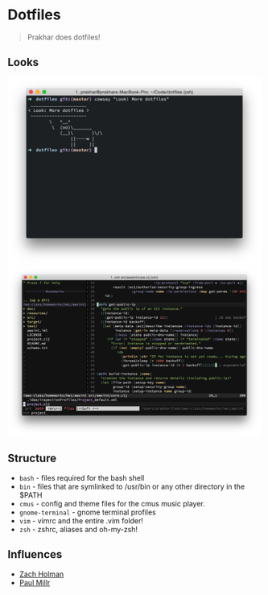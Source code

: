 # Dotfiles
> Prakhar does dotfiles!

## Looks
![Image](term.png)
![Image](vim.png)

## Structure
- `bash` - files required for the bash shell
- `bin` - files that are symlinked to /usr/bin or any other directory in the
  $PATH
- `cmus` - config and theme files for the cmus music player. 
- `gnome-terminal` - gnome terminal profiles
- `vim` - vimrc and the entire .vim folder!
- `zsh` - zshrc, aliases and oh-my-zsh!

## Influences
- [Zach Holman](https://github.com/holman/dotfiles)
- [Paul Millr](https://github.com/paulmillr/dotfiles)

